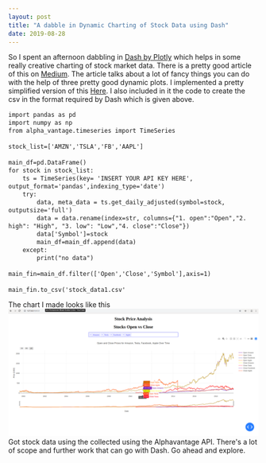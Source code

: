 ```yaml
---
layout: post
title: "A dabble in Dynamic Charting of Stock Data using Dash"
date: 2019-08-28
---
```

So I spent an afternoon dabbling in [Dash by Plotly][dash-plotly] which helps in some really creative charting of stock market data. There is a pretty good article of this on [Medium][medium].
The article talks about a lot of fancy things you can do with the help of three pretty good dynamic plots.
I implemented a pretty simplified version of this [Here][here].
I also included in it the code to create the csv in the format required by Dash which is given above.
```
import pandas as pd
import numpy as np
from alpha_vantage.timeseries import TimeSeries

stock_list=['AMZN','TSLA','FB','AAPL']

main_df=pd.DataFrame()
for stock in stock_list:
    ts = TimeSeries(key= 'INSERT YOUR API KEY HERE', output_format='pandas',indexing_type='date')
    try:
        data, meta_data = ts.get_daily_adjusted(symbol=stock, outputsize='full')
        data = data.rename(index=str, columns={"1. open":"Open","2. high": "High", "3. low": "Low","4. close":"Close"})
        data['Symbol']=stock
        main_df=main_df.append(data)
    except:
        print("no data")

main_fin=main_df.filter(['Open','Close','Symbol'],axis=1)

main_fin.to_csv('stock_data1.csv'
```
The chart I made looks like this
![My helpful screenshot](/assets/img/screenshot_dash.png)
Got stock data using the collected using the Alphavantage API. There's a lot of scope and further work that can go with Dash. Go ahead and explore.


[dash-plotly]:https://plot.ly/dash/
[medium]:https://towardsdatascience.com/interactive-dashboards-for-data-science-51aa038279e5
[here]:https://github.com/absnil/dabble_in_dash
